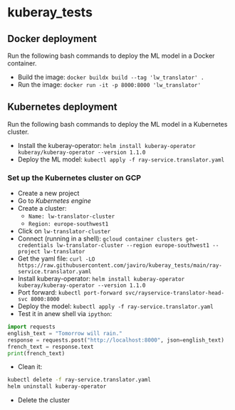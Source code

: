 # kuberay_tests

## Docker deployment

Run the following bash commands to deploy the ML model in a Docker container.

- Build the image: ```docker buildx build --tag 'lw_translator' .```
- Run the image: ```docker run -it -p 8000:8000 'lw_translator'```

## Kubernetes deployment

Run the following bash commands to deploy the ML model in a Kubernetes cluster.

- Install the kuberay-operator: ```helm install kuberay-operator kuberay/kuberay-operator --version 1.1.0```
- Deploy the ML model: ```kubectl apply -f ray-service.translator.yaml```

### Set up the Kubernetes cluster on GCP

- Create a new project
- Go to *Kubernetes engine*
- Create a cluster:
    - ```Name: lw-translator-cluster```
    - ```Region: europe-southwest1```
- Click on ```lw-translator-cluster```
- Connect (running in a shell): ```gcloud container clusters get-credentials lw-translator-cluster --region europe-southwest1 --project lw-translator```
- Get the yaml file: ```curl -LO https://raw.githubusercontent.com/javiro/kuberay_tests/main/ray-service.translator.yaml```
- Install kuberay-operator: ```helm install kuberay-operator kuberay/kuberay-operator --version 1.1.0```
- Port forward: ```kubectl port-forward svc/rayservice-translator-head-svc 8000:8000```
- Deploy the model: ```kubectl apply -f ray-service.translator.yaml```
- Test it in anew shell via ```ipython```: 

```python
import requests
english_text = "Tomorrow will rain."
response = requests.post("http://localhost:8000", json=english_text)
french_text = response.text
print(french_text)
```
- Clean it:

```sh
kubectl delete -f ray-service.translator.yaml
helm uninstall kuberay-operator
```

- Delete the cluster
